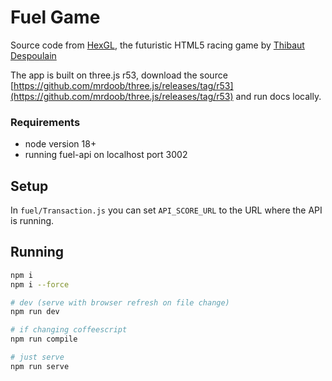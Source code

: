 # Fuel Game

Source code from [HexGL](http://hexgl.bkcore.com), the futuristic HTML5 racing game by [Thibaut Despoulain](http://bkcore.com)

The app is built on three.js r53, download the source [https://github.com/mrdoob/three.js/releases/tag/r53](https://github.com/mrdoob/three.js/releases/tag/r53) and run docs locally.

### Requirements

- node version 18+
- running fuel-api on localhost port 3002

## Setup

In `fuel/Transaction.js` you can set `API_SCORE_URL` to the URL where the API is running.

## Running

```sh
npm i
npm i --force

# dev (serve with browser refresh on file change)
npm run dev

# if changing coffeescript
npm run compile

# just serve
npm run serve
```
